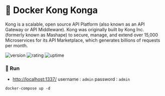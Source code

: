 # 🎉 Docker Kong Konga

Kong is a scalable, open source API Platform (also known as an API Gateway or API Middleware). Kong was originally built by Kong Inc. (formerly known as Mashape) to secure, manage, and extend over 15,000 Microservices for its API Marketplace, which generates billions of requests per month.

![version](https://img.shields.io/badge/version-1.0-blue)
![rating](https://img.shields.io/badge/rating-★★★★★-yellow)
![uptime](https://img.shields.io/badge/uptime-100%25-brightgreen)

### 🥈 Run

- [http://localhost:1337/](http://localhost:1337/) username : `admin` password : `admin`

```shell
docker-compose up -d
```
